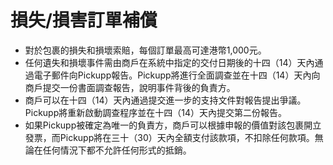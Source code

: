 # 損失/損害訂單補償

* 對於包裹的損失和損壞索賠，每個訂單最高可達港幣1,000元。&#x20;
* 任何遺失和損壞事件需由商戶在系統中指定的交付日期後的十四（14）天內通過電子郵件向Pickupp報告。Pickupp將進行全面調查並在十四（14）天內向商戶提交一份書面調查報告，說明事件背後的負責方。&#x20;
* 商戶可以在十四（14）天內通過提交進一步的支持文件對報告提出爭議。 Pickupp將重新啟動調查程序並在十四（14）天內提交第二份報告。&#x20;
* 如果Pickupp被確定為唯一的負責方，商戶可以根據申報的價值對該包裹開立發票，而Pickupp將在三十（30）天內全額支付該款項，不扣除任何款項。無論在任何情況下都不允許任何形式的抵銷。

